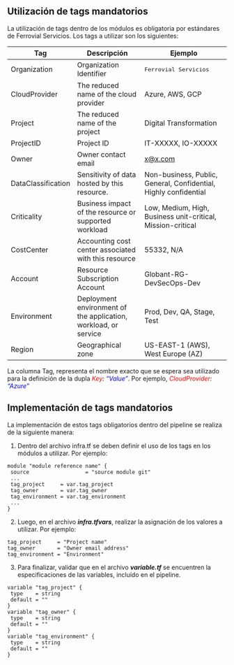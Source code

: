 ## Utilización de tags mandatorios
La utilización de tags dentro de los módulos es obligatoria por estándares de Ferrovial Servicios.
Los tags a utilizar son los siguientes:

| Tag                   | Descripción                                                       | Ejemplo |
| --------------------- | ----------------------------------------------------------------- | ------------- |
| Organization          | Organization Identifier                                           | <pre>Ferrovial Servicios</pre>  |
| CloudProvider         | The reduced name of the cloud provider                            | Azure, AWS, GCP  |
| Project               | The reduced name of the project                                   | Digital Transformation |
| ProjectID             | Project ID                                                        | IT-XXXXX, IO-XXXXX |
| Owner                 | Owner contact email                                               | x@x.com |
| DataClassification    | Sensitivity of data hosted by this resource.                      | Non-business, Public, General, Confidential, Highly confidential |
| Criticality           | Business impact of the resource or supported workload             |Low, Medium, High, Business unit-critical, Mission-critical |
| CostCenter            | Accounting cost center associated with this resource              | 55332, N/A |
| Account               | Resource Subscription Account                                     | Globant-RG-DevSecOps-Dev |
| Environment           | Deployment environment of the application, workload, or service   | Prod, Dev, QA, Stage, Test |
| Region                | Geographical zone                                                 | US-EAST-1 (AWS), West Europe (AZ) |


La columna Tag, representa el nombre exacto que se espera sea utilizado para la definición de la dupla *<font color="red">Key</font>: <font color="blue">“Value”</font>*. Por ejemplo, *<font color="red">CloudProvider</font>: <font color="blue">“Azure”</font>*

## Implementación de tags mandatorios
La implementación de estos tags obligatorios dentro del pipeline se realiza de la siguiente manera:

1. Dentro del archivo infra.tf se deben definir el uso de los tags en los módulos a utilizar. Por ejemplo:
```hcl
module "module reference name" {
 source                  = "source module git"
 ...
 tag_project     = var.tag_project
 tag_owner       = var.tag_owner
 tag_environment = var.tag_environment
 ...
}
```

2. Luego, en el archivo ***infra.tfvars***, realizar la asignación de los valores a utilizar. Por ejemplo:

```hcl
tag_project     = "Project name"
tag_owner       = "Owner email address"
tag_environment = "Environment"
```

3. Para finalizar, validar que en el archivo ***variable.tf*** se encuentren la especificaciones de las variables, incluído en el pipeline.

```hcl
variable "tag_project" {
 type    = string
 default = ""
}
variable "tag_owner" {
 type    = string
 default = ""
}
variable "tag_environment" {
 type    = string
 default = ""
}
```

